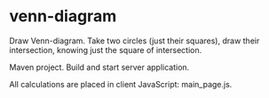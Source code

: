 # venn-diagram
Draw Venn-diagram. Take two circles (just their squares), draw their intersection, knowing just the square of intersection.

Maven project. Build and start server application.

All calculations are placed in client JavaScript: main_page.js.